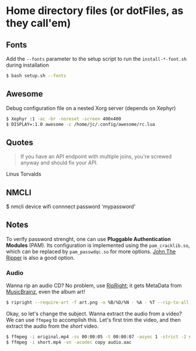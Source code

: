 # Home directory files (or dotFiles, as they call'em)

## Fonts

Add the `--fonts` parameter to the setup script to run the `install-*-font.sh` during installation
```bash
$ bash setup.sh --fonts
```

## Awesome

Debug configuration file on a nested Xorg server (depends on Xephyr)
```bash
$ Xephyr :1 -ac -br -noreset -screen 400x400
$ DISPLAY=:1.0 awesome -c /home/jc/.config/awesome/rc.lua
```

## Quotes

> If you have an API endpoint with multiple joins, you're screwed anyway and should fix your API.

Linus Torvalds

## NMCLI
$ nmcli device wifi connnect <BSSID> password 'mypassword'

## Notes
To verify password strenght, one can use **Pluggable Authentication Modules**
(PAM). Its configuration is implemented using the `pam_cracklib.so`, which
can be replaced by `pam_passwdqc.so` for more options.
[John The Ripper](http://www.openwall.com/john/) is also a good option.

### Audio
Wanna rip an audio CD? No problem, use [RipRight](http://www.mcternan.me.uk/ripright/);
it gets MetaData from [MusicBrainz](http://musicbrainz.org), even the album art!

```bash
$ ripright --require-art -f art.png -o %B/%D/%N - %A - %T --rip-to-all
```

Okay, so let's change the subject. Wanna extract the audio from a video? We can use `ffmpeg`
to accomplish this. Let's first trim the video, and then extract the audio from the _short_
video.

```bash
$ ffmpeg -i original.mp4 -ss 00:00:05 -t 00:00:07 -async 1 -strict -2 short.mp4
$ ffmpeg -i short.mp4 -vn -acodec copy audio.aac
```
